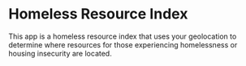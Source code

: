 # Homeless Resource Index

This app is a homeless resource index that uses your geolocation to determine where resources for those experiencing homelessness or housing insecurity are located.
